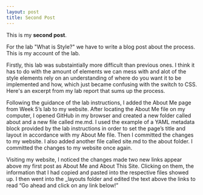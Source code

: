 ```yaml
---
layout: post
title: Second Post
---
```


This is my **second post**.

For the lab "What is Style?" we have to write a blog post about the process. This is my account of the lab.

Firstly, this lab was substaintially more difficult than previous ones. I think it has to do with the amount of elements we can mess with and alot of the style elements rely on an understanding of where do you want it to be implemented and how, which just became confusing with the switch to CSS.
Here's an excerpt from my lab report that sums up the process.

Following the guidance of the lab instructions, I added the About Me page from Week 5’s lab to my website. After locating the About Me file on my computer, I opened GitHub in my browser and created a new folder called about and a new file called me.md. I used the example of a YAML metadata block provided by the lab instructions in order to set the page’s title and layout in accordance with my About Me file. Then I committed the changes to my website.  I also added another file called site.md to the about folder. I committed the changes to my website once again. 

Visiting my website, I noticed the changes made two new links appear above my first post as About Me and About This Site. Clicking on them, the information that I had copied and pasted into the respective files showed up.  I then went into the _layouts folder and edited the text above the links to read “Go ahead and click on any link below!” 
